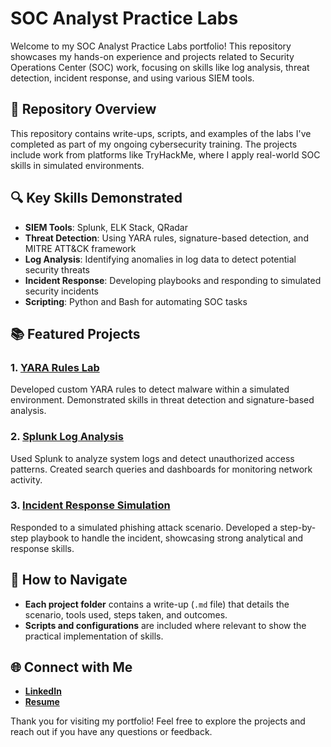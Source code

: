 # SOC Analyst Practice Labs

Welcome to my SOC Analyst Practice Labs portfolio! This repository showcases my hands-on experience and projects related to Security Operations Center (SOC) work, focusing on skills like log analysis, threat detection, incident response, and using various SIEM tools.

## 📁 Repository Overview

This repository contains write-ups, scripts, and examples of the labs I've completed as part of my ongoing cybersecurity training. The projects include work from platforms like TryHackMe, where I apply real-world SOC skills in simulated environments.

## 🔍 Key Skills Demonstrated
- **SIEM Tools**: Splunk, ELK Stack, QRadar
- **Threat Detection**: Using YARA rules, signature-based detection, and MITRE ATT&CK framework
- **Log Analysis**: Identifying anomalies in log data to detect potential security threats
- **Incident Response**: Developing playbooks and responding to simulated security incidents
- **Scripting**: Python and Bash for automating SOC tasks

## 📚 Featured Projects

### 1. [YARA Rules Lab](./YARA-Rules/YARA-Rules.md)
Developed custom YARA rules to detect malware within a simulated environment. Demonstrated skills in threat detection and signature-based analysis.

### 2. [Splunk Log Analysis](./Splunk-Log-Analysis/Splunk-Log-Analysis.md)
Used Splunk to analyze system logs and detect unauthorized access patterns. Created search queries and dashboards for monitoring network activity.

### 3. [Incident Response Simulation](./Incident-Response/Incident-Response.md)
Responded to a simulated phishing attack scenario. Developed a step-by-step playbook to handle the incident, showcasing strong analytical and response skills.

## 📂 How to Navigate
- **Each project folder** contains a write-up (`.md` file) that details the scenario, tools used, steps taken, and outcomes.
- **Scripts and configurations** are included where relevant to show the practical implementation of skills.

## 🌐 Connect with Me
- **[LinkedIn](https://linkedin.com/in/hasani-houston-431b13121)**
- **[Resume](link-to-resume)**

Thank you for visiting my portfolio! Feel free to explore the projects and reach out if you have any questions or feedback.
